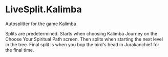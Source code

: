 # LiveSplit.Kalimba
Autosplitter for the game Kalimba

Splits are predetermined.
Starts when choosing Kalimba Journey on the Choose Your Spiritual Path screen.
Then splits when starting the next level in the tree.
Final split is when you bop the bird's head in Jurakanchief for the final time.